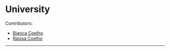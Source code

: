 # University

Contributors: 
- [Bianca Coelho](https://github.com/BiancaNCoelho)
- [Raissa Coelho](https://github.com/raissa-coelho)

----------------------------------------------------

